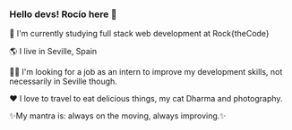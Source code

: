 ### Hello devs! Rocío here 👋

🚀 I'm currently studying full stack web development at Rock{theCode}

🌎 I live in Seville, Spain

👩‍💻 I'm looking for a job as an intern to improve my development skills, not necessarily in Seville though.

❤ I love to travel to eat delicious things, my cat Dharma and photography.

✨My mantra is: always on the moving, always improving.✨
